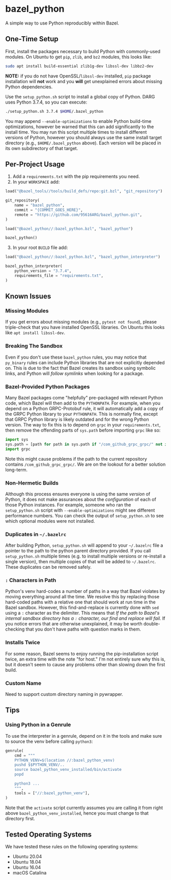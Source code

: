 # bazel_python
A simple way to use Python reproducibly within Bazel.

## One-Time Setup
First, install the packages necessary to build Python with commonly-used
modules. On Ubuntu to get `pip`, `zlib`, and `bz2` modules, this looks like:
```bash
sudo apt install build-essential zlib1g-dev libssl-dev libbz2-dev
```

**NOTE:** if you do not have OpenSSL/`libssl-dev` installed, `pip` package
installation will **not** work and you **will** get unexplained errors about
missing Python dependencies.

Use the `setup_python.sh` script to install a global copy of Python. DARG uses
Python 3.7.4, so you can execute:
```bash
./setup_python.sh 3.7.4 $HOME/.bazel_python
```
You may append `--enable-optimizations` to enable Python build-time
optimizations, however be warned that this can add significantly to the install
time. You may run this script multiple times to install different versions of
Python, however you should always use the same install target directory (e.g.,
`$HOME/.bazel_python` above). Each version will be placed in its own
subdirectory of that target.

## Per-Project Usage
1. Add a `requirements.txt` with the pip requirements you need.
2. In your `WORKSPACE` add:
```python
load("@bazel_tools//tools/build_defs/repo:git.bzl", "git_repository")

git_repository(
    name = "bazel_python",
    commit = "{COMMIT_GOES_HERE}",
    remote = "https://github.com/95616ARG/bazel_python.git",
)

load("@bazel_python//:bazel_python.bzl", "bazel_python")

bazel_python()
```
3. In your root `BUILD` file add:
```python
load("@bazel_python//:bazel_python.bzl", "bazel_python_interpreter")

bazel_python_interpreter(
    python_version = "3.7.4",
    requirements_file = "requirements.txt",
)
```

## Known Issues
### Missing Modules
If you get errors about missing modules (e.g., `pytest not found`), please
triple-check that you have installed OpenSSL libraries. On Ubuntu this looks
like `apt install libssl-dev`.

### Breaking The Sandbox
Even if you don't use these `bazel_python` rules, you may notice that
`py_binary` rules can include Python libraries that are not explicitly depended
on. This is due to the fact that Bazel creates its sandbox using symbolic
links, and Python will _follow symlinks_ when looking for a package.

### Bazel-Provided Python Packages
Many Bazel packages come "helpfully" pre-packaged with relevant Python code,
which Bazel will then add to the `PYTHONPATH`. For example, when you depend on
a Python GRPC-Protobuf rule, it will automatically add a copy of the GRPC
Python library to your `PYTHONPATH`. This is normally fine, except that GRPC
Python library is likely outdated and for the wrong Python version. The way to
fix this is to depend on `grpc` in your `requirements.txt`, then remove the
offending parts of `sys.path` before importing `grpc` like so:
```python
import sys
sys.path = [path for path in sys.path if "/com_github_grpc_grpc/" not in path]
import grpc
```
Note this might cause problems if the path to the current repository contains
`/com_github_grpc_grpc/`. We are on the lookout for a better solution
long-term.

### Non-Hermetic Builds
Although this process ensures everyone is using the same _version_ of Python,
it does not make assurances about the _configuration_ of each of those Python
instances. For example, someone who ran the `setup_python.sh` script with
`--enable-optimizations` might see different performance numbers.  You can
check the output of `setup_python.sh` to see which optional modules were not
installed.

### Duplicates in `~/.bazelrc`
After building Python, `setup_python.sh` will append to your `~/.bazelrc` file
a pointer to the path to the python parent directory provided. If you
call `setup_python.sh` multiple times (e.g. to install multiple versions or
re-install a single version), then multiple copies of that will be added to
`~/.bazelrc`. These duplicates can be removed safely.

### `:` Characters in Path
Python's venv hard-codes a number of paths in a way that Bazel violates by
moving everything around all the time. We resolve this by replacing those
hard-coded paths with a relative one that should work at run time in the Bazel
sandbox. However, this find-and-replace is currently done with `sed` using a
`:` character as the delimiter. This means that *If the path to Bazel's
internal sandbox directory has a `:` character, our find and replace will
fail.* If you notice errors that are otherwise unexplained, it may be worth
double-checking that you don't have paths with question marks in them.

### Installs Twice
For some reason, Bazel seems to enjoy running the pip-installation script
twice, an extra time with the note "for host." I'm not entirely sure why this
is, but it doesn't seem to cause any problems other than slowing down the first
build.

### Custom Name
Need to support custom directory naming in pywrapper.

## Tips
### Using Python in a Genrule
To use the interpreter in a genrule, depend on it in the tools and make sure to
source the venv before calling `python3`:
```python
genrule(
    cmd = """
    PYTHON_VENV=$(location //:bazel_python_venv)
    pushd $$PYTHON_VENV/..
    source bazel_python_venv_installed/bin/activate
    popd

    python3 ...
    """,
    tools = ["//:bazel_python_venv"],
)
```

Note that the `activate` script currently assumes you are calling it from right
above `bazel_python_venv_installed`, hence you must change to that directory
first.

## Tested Operating Systems
We have tested these rules on the following operating systems:
* Ubuntu 20.04
* Ubuntu 18.04
* Ubuntu 16.04
* macOS Catalina
